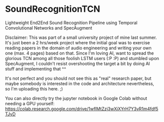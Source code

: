 # SoundRecognitionTCN
Lightweight End2End Sound Recognition Pipeline using Temporal Convolutional Networks and SpecAugment


Disclaimer: This was part of a small university project of mine last summer. It's just been a 2 hrs/week project where the initial goal was to exercise reading papers in the domain of audio engineering and writing your own one (max. 4 pages) based on that. Since I'm loving AI, want to spread the glorious TCN among all those foolish LSTM users (:P :P) and stumbled upon SpecAugment, I couldn't resist overshooting the target a bit by doing AI stuff and implementing that ^^

It's not perfect and you should not see this as "real" research paper, but maybe somebody is interested in the code and architecture nevertheless, so I'm uploading this here. ;)

You can also directly try the jupyter notebook in Google Colab without needing a GPU yourself: https://colab.research.google.com/drive/1wflMtZzj3wXiXYrH7Y3vR1m4fdf5TJyD
